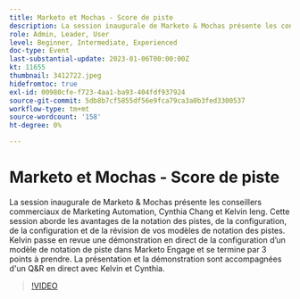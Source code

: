 ```yaml
---
title: Marketo et Mochas - Score de piste
description: La session inaugurale de Marketo & Mochas présente les conseillers commerciaux de Marketing Automation, Cynthia Chang et Kelvin Ieng. Cette session aborde les avantages de la notation des pistes, de la configuration, de la configuration et de la révision de vos modèles de notation des pistes. Kelvin passe en revue une démonstration en direct de la configuration d’un modèle de notation de piste dans Marketo Engage et se termine par 3 points à prendre. La présentation et la démonstration sont accompagnées d'un Q&R en direct avec Kelvin et Cynthia.
role: Admin, Leader, User
level: Beginner, Intermediate, Experienced
doc-type: Event
last-substantial-update: 2023-01-06T00:00:00Z
kt: 11655
thumbnail: 3412722.jpeg
hidefromtoc: true
exl-id: 00980cfe-f723-4aa1-ba93-404fdf937924
source-git-commit: 5db8b7cf5855df56e9fca79ca3a0b3fed3300537
workflow-type: tm+mt
source-wordcount: '158'
ht-degree: 0%

---
```


# Marketo et Mochas - Score de piste

La session inaugurale de Marketo &amp; Mochas présente les conseillers commerciaux de Marketing Automation, Cynthia Chang et Kelvin Ieng. Cette session aborde les avantages de la notation des pistes, de la configuration, de la configuration et de la révision de vos modèles de notation des pistes. Kelvin passe en revue une démonstration en direct de la configuration d’un modèle de notation de piste dans Marketo Engage et se termine par 3 points à prendre. La présentation et la démonstration sont accompagnées d&#39;un Q&amp;R en direct avec Kelvin et Cynthia.

>[!VIDEO](https://video.tv.adobe.com/v/3412722/?quality=12&learn=on)
